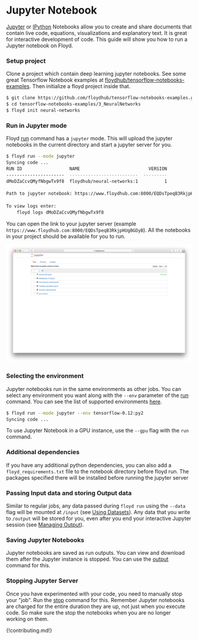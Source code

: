 # Jupyter Notebook

[Jupyter](http://jupyter.org/) or [IPython](https://ipython.org/) Notebooks allow you 
to create and share documents that contain live code, equations, visualizations and explanatory text. It is 
great for interactive development of code. This guide will show you how to run a Jupyter notebook on Floyd.

### Setup project

Clone a project which contain deep learning jupyter notebooks. See some great 
Tensorflow Notebook examples at [floydhub/tensorflow-notebooks-examples](https://github.com/floydhub/tensorflow-notebooks-examples).
Then initialize a floyd project inside that.

```bash
$ git clone https://github.com/floydhub/tensorflow-notebooks-examples.git
$ cd tensorflow-notebooks-examples/3_NeuralNetworks
$ floyd init neural-networks
```

### Run in Jupyter mode

Floyd [run](../commands/run.md) command has a `jupyter` mode. This will upload the jupyter notebooks in the current 
directory and start a jupyter server for you.

```bash
$ floyd run --mode jupyter
Syncing code ...
RUN ID                  NAME                          VERSION
----------------------  --------------------------  ---------
dMoDZaCcvQMyfNbgwTx9f8  floydhub/neural-networks:1          1

Path to jupyter notebook: https://www.floydhub.com:8000/EQDsTpeqB3RkjpHUgBGDyB

To view logs enter:
    floyd logs dMoDZaCcvQMyfNbgwTx9f8
```

You can open the link to your jupyter server (example `https://www.floydhub.com:8000/EQDsTpeqB3RkjpHUgBGDyB`). 
All the notebooks in your project should be available for you to run.

![Jupyter](../img/jupyter_home.png)

### Selecting the environment

Jupyter notebooks run in the same environments as other jobs. You can select any environment you want 
along with the `--env` parameter of the [run](../commands/run.md) command. You can see the list of supported environments
[here](../home/environments.md).

```bash
$ floyd run --mode jupyter --env tensorflow-0.12:py2
Syncing code ...
```

To use Jupyter Notebook in a GPU instance, use the `--gpu` flag with the `run` command.
### Additional dependencies

If you have any additional python dependencies, you can also add a `floyd_requirements.txt` file to 
the notebook directory before floyd run. The packages specified there will be installed before running the 
jupyter server

### Passing Input data and storing Output data

Similar to regular jobs, any data passed during `floyd run` using the `--data` flag will be mounted 
at `/input` (see [Using Datasets](/home/using_datasets/)). Any data that you write to `/output` will be stored for you, even after you end your 
interactive Jupyter session (see [Managing Output](/home/managing_output)).

### Saving Jupyter Notebooks

Jupyter notebooks are saved as run outputs. You can view and download them after the Jupyter instance is 
stopped. You can use the [output](../commands/output.md) command for this.

### Stopping Jupyter Server

Once you have experimented with your code, you need to manually stop your "job". Run the [stop](../commands/stop.md) command 
for this. Remember Jupyter notebooks are charged for the entire duration they are up, not just when you
execute code. So make sure the stop the notebooks when you are no longer working on them.

{!contributing.md!}
